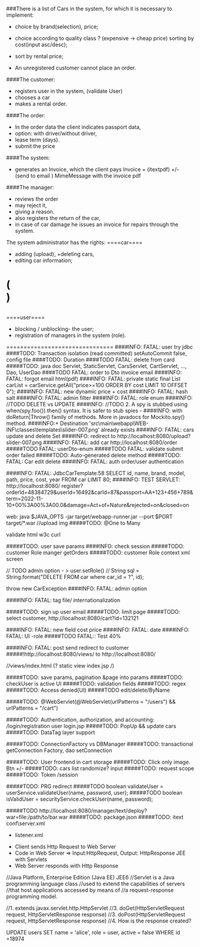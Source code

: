 ###There is a list of Cars in the system, for which it is necessary to implement: 
+ choice by brand(selection), price;
+ choice according to quality class ? (expensive -> cheap price) sorting by cost(input asc/desc);
+ sort by rental price;

+ An unregistered customer cannot place an order.

####The customer: 
+ registers user in the system, (validate User) 
+ chooses a car 
+ makes a rental order.

####The order:
+ In the order data the client indicates passport data, 
+ option: with driver/without driver,  
+ lease term (days).
+ submit the price


####The system: 
+ generates an Invoice, which the client pays Invoice + (itextpdf) 
+/- (send to email ) MimeMessage with the invoice pdf

####The manager:
+ reviews the order 
+ may reject it, 
+ giving a reason.
+ also registers the return of the car, 
+ in case of car damage he issues an invoice for repairs through the system.

The system administrator has the rights:
====car====
+ adding (upload), 
+deleting cars, 
+ editing car information;
# (<form action="/cars" method="post">)

====user====
+ blocking / unblocking- the user;
+ registration of managers in the system (role).

===============================
####INFO: FATAL: user try jdbc
####TODO: Transaction isolation (read committed) setAutoCommit false, config file
####TODO: Duration
####TODO FATAL: delete from card
#####TODO: java doc Servlet, StaticServlet, CarsServlet, CartServlet, ..., Dao, UserDao
####TODO FATAL: order to Dto invoice email
####INFO: FATAL: forgot email html(pdf)
####INFO: FATAL: private static final List<Car> carList = carService.getAll("price>=100 ORDER BY cost LIMIT 10 OFFSET 0");
####INFO: FATAL: new dynamic price + cost
####INFO: FATAL: hash salt
####INFO: FATAL: admin filter
####INFO: FATAL: role enum
####INFO: //TODO DELETE vs UPDATE
####INFO: //TODO 2. A spy is stubbed using when(spy.foo()).then() syntax. It is safer to stub spies -
####INFO: with doReturn|Throw() family of methods. More in javadocs for Mockito.spy() method.
####INFO:+ Destination 'src\main\webapp\WEB-INF\classes\templates\slider-007.png' already exists
####INFO: FATAL: cars update and delete Set
####INFO: redirect to http://localhost:8080/upload?slider-007.png
####INFO: FATAL: add car http://localhost:8080/order
#####TODO FATAL: userDto-enum
#####TODO FATAL: validate submit order failed
#####TODO: Auto-generated delete method
#####TODO: FATAL: Car edit delete
####INFO: FATAL: auth order/user authentication

####INFO: FATAL: JdbcCarTemplate:58 SELECT id, name, brand, model, path, price, cost, year FROM car LIMIT 80;
####INFO: TEST SERVLET: http://localhost:8080/
register?orderId=48384729&userId=16492&carId=87&passport=AA+123+456+789&term=2022-11-10+00%3A00%3A00.0&damage=Act+of+Nature&rejected=on&closed=on

web: java $JAVA_OPTS -jar target/webapp-runner.jar --port $PORT target/*.war
//upload img
#####TODO: @One to Many

validate html w3c curl

#####TODO: user save params
####INFO: check session
#####TODO: customer Role manger getOrders
#####TODO: customer Role
context xml screen

// TODO admin option  - > user.setRole()
// String sql = String.format("DELETE FROM car where car_id = ?", id);

throw new CarException
####INFO: FATAL: admin option

####INFO: FATAL: tag file/ internationalization

#####TODO: sign up user email
#####TODO: limit page
#####TODO: select customer, http://localhost:8080/cart?id=132121

####INFO: FATAL: new field cost price
####INFO: FATAL: date
####INFO: FATAL: UI -role
#####TODO FATAL:: Test 40%

####INFO: FATAL: post send redirect to customer
#####!http://localhost:8080/views/ to http://localhost:8080/ 

//views/index.html (? static view index.jsp /)

#####TODO: save params, pagination &page into params
#####TODO: checkUser is active UI
#####TODO: validation fields
#####TODO: regex
#####TODO: Access denied(UI)
#####TODO edit/delete/ByName

#####TODO: @WebServlet(@WebServlet(urlPatterns = "/users") && urlPatterns = "/cart")

#####TODO: Authentication, authorization, and accounting: /login/registration user login.jsp
#####TODO: PopUp && update cars
#####TODO: DataTag layer support

#####TODO: ConnectionFactory vs DBManager
#####TODO: transactional getConnection Factory, dao setConnection

#####TODO: User frontend in cart storage
#####TODO: Click only image. Btn +/-
#####TODO: cars list randomize? input
#####TODO: request scope
#####TODO: Token /session

#####TODO: PRG redirect
#####TODO boolean validateUser = userService.validateUser(name, password, user);
#####TODO boolean isValidUser = securityService.checkUser(name, password);

#####TODO http://localhost:8080/manager/text/deploy?war=file:/path/to/bar.war
#####TODO: package.json
#####TODO: itext
conf\server.xml
- listener.xml

* Client sends Http Request to Web Server
* Code in Web Server => Input:HttpRequest, Output: HttpResponse JEE with Servlets
* Web Server responds with Http Response

//Java Platform, Enterprise Edition (Java EE) JEE6
//Servlet is a Java programming language class
//used to extend the capabilities of servers
//that host applications accessed by means of
//a request-response programming model.

//1. extends javax.servlet.http.HttpServlet
//3. doGet(HttpServletRequest request, HttpServletResponse response)
//3. doPost(HttpServletRequest request, HttpServletResponse response)
//4. How is the response created?

UPDATE users SET name = 'alice', role = user, active = false WHERE id =18974

